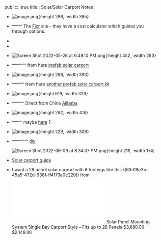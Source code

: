 public:: true
title:: Solar/Solar Carport Notes

- ![image.png](../assets/image_1653838636855_0.png){:height 288, :width 365}
- ^^^^^ The [Fixr](https://www.fixr.com/costs/build-carport#carport-cost-calculator) site - they have a cost calculator which guides you through options.
-
-
- ![Screen Shot 2022-05-26 at 6.49.10 PM.png](../assets/Screen_Shot_2022-05-26_at_6.49.10_PM_1653605525997_0.png){:height 452, :width 283}
- ^^^^^^^ from here [prefab solar carport](https://www.solarelectricsupply.com/residential-solar-systems/solar-carport-mounted)
- ![image.png](../assets/image_1653777629944_0.png){:height 266, :width 393}
- ^^^^^^ from here [another prefab solar carport kit](https://www.symtechsolar.com/complete-solar-pv-systems/solar-carport-hercules/)
- ![image.png](../assets/image_1653777803733_0.png){:height 619, :width 326}
- ^^^^^^ Direct from China [Alibaba](https://www.alibaba.com/showroom/prefabricated-solar-carport.html)
- ![image.png](../assets/image_1653778178675_0.png){:height 292, :width 416}
- ^^^^^ maybe [here](https://solarcarportsdirect.com/residential/) ?
- ![image.png](../assets/image_1653784951067_0.png){:height 229, :width 309}
- ^^^^^^^^ [diy](https://climatebiz.com/diy-solar-carport/)
  
  ![Screen Shot 2022-06-09 at 8.34.07 PM.png](../assets/Screen_Shot_2022-06-09_at_8.34.07_PM_1654821338192_0.png){:height 219, :width 174}
- [Solar carport guide](https://www.ecowatch.com/solar-carport-guide-2654668562.html)
- I want a 28 panel solar carport with 6 footings like this ((63d19e3b-45a5-472d-938f-ff4173a0c220)) from ![Carport solar rack 1-24-20.pdf](../assets/Carport_solar_rack_1-24-20_1654822294711_0.pdf).  Solar Panel Mounting System Single Bay Carport Style – Fits up to 28 Panels
  $3,680.00 $2,149.00